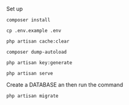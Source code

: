 Set up

```
composer install 

cp .env.example .env 

php artisan cache:clear 

composer dump-autoload 

php artisan key:generate

php artisan serve

```

Create a DATABASE an then run the command 
```
php artisan migrate





